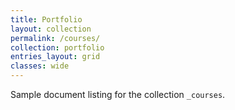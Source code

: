 ```yaml
---
title: Portfolio
layout: collection
permalink: /courses/
collection: portfolio
entries_layout: grid
classes: wide
---
```


Sample document listing for the collection `_courses`.
